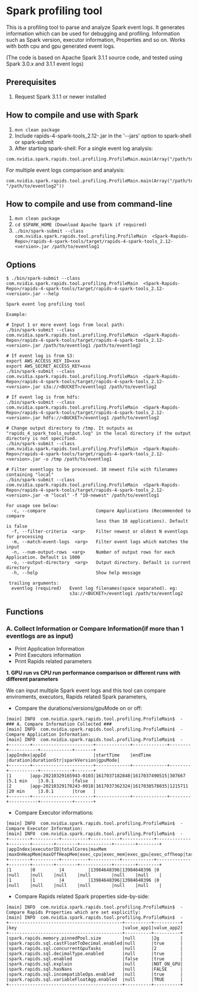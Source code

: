 # Spark profiling tool

This is a profiling tool to parse and analyze Spark event logs. 
It generates information which can be used for debugging and profiling. Information such as Spark version, executor information, Properties and so on.
Works with both cpu and gpu generated event logs.

(The code is based on Apache Spark 3.1.1 source code, and tested using Spark 3.0.x and 3.1.1 event logs)

## Prerequisites
1. Request Spark 3.1.1 or newer installed

## How to compile and use with Spark
1. `mvn clean package`
2. Include rapids-4-spark-tools_2.12-<version>.jar in the '--jars' option to spark-shell or spark-submit
3. After starting spark-shell:
For a single event log analysis:
```
com.nvidia.spark.rapids.tool.profiling.ProfileMain.main(Array("/path/to/eventlog1"))
```

For multiple event logs comparison and analysis:
```
com.nvidia.spark.rapids.tool.profiling.ProfileMain.main(Array("/path/to/eventlog1", "/path/to/eventlog2"))
```

## How to compile and use from command-line
1. `mvn clean package`
2. `cd $SPARK_HOME (Download Apache Spark if required)`
3. `./bin/spark-submit --class com.nvidia.spark.rapids.tool.profiling.ProfileMain  <Spark-Rapids-Repo>/rapids-4-spark-tools/target/rapids-4-spark-tools_2.12-<version>.jar /path/to/eventlog1`

## Options
```
$ ./bin/spark-submit --class com.nvidia.spark.rapids.tool.profiling.ProfileMain  <Spark-Rapids-Repo>/rapids-4-spark-tools/target/rapids-4-spark-tools_2.12-<version>.jar --help

Spark event log profiling tool

Example:

# Input 1 or more event logs from local path:
./bin/spark-submit --class com.nvidia.spark.rapids.tool.profiling.ProfileMain  <Spark-Rapids-Repo>/rapids-4-spark-tools/target/rapids-4-spark-tools_2.12-<version>.jar /path/to/eventlog1 /path/to/eventlog2

# If event log is from S3:
export AWS_ACCESS_KEY_ID=xxx
export AWS_SECRET_ACCESS_KEY=xxx
./bin/spark-submit --class com.nvidia.spark.rapids.tool.profiling.ProfileMain  <Spark-Rapids-Repo>/rapids-4-spark-tools/target/rapids-4-spark-tools_2.12-<version>.jar s3a://<BUCKET>/eventlog1 /path/to/eventlog2

# If event log is from hdfs:
./bin/spark-submit --class com.nvidia.spark.rapids.tool.profiling.ProfileMain  <Spark-Rapids-Repo>/rapids-4-spark-tools/target/rapids-4-spark-tools_2.12-<version>.jar hdfs://<BUCKET>/eventlog1 /path/to/eventlog2

# Change output directory to /tmp. It outputs as "rapids_4_spark_tools_output.log" in the local directory if the output directory is not specified.
./bin/spark-submit --class com.nvidia.spark.rapids.tool.profiling.ProfileMain  <Spark-Rapids-Repo>/rapids-4-spark-tools/target/rapids-4-spark-tools_2.12-<version>.jar -o /tmp /path/to/eventlog1

# Filter eventlogs to be processed. 10 newest file with filenames containing "local"
./bin/spark-submit --class com.nvidia.spark.rapids.tool.profiling.ProfileMain  <Spark-Rapids-Repo>/rapids-4-spark-tools/target/rapids-4-spark-tools_2.12-<version>.jar -m "local" -f "10-newest" /path/to/eventlog1

For usage see below:
  -c, --compare                   Compare Applications (Recommended to compare
                                  less than 10 applications). Default is false
  -f, --filter-criteria  <arg>    Filter newest or oldest N eventlogs for processing
  -m, --match-event-logs  <arg>   Filter event logs which matches the input
  -n, --num-output-rows  <arg>    Number of output rows for each Application. Default is 1000
  -o, --output-directory  <arg>   Output directory. Default is current directory
  -h, --help                      Show help message

 trailing arguments:
  eventlog (required)   Event log filenames(space separated). eg:
                        s3a://<BUCKET>/eventlog1 /path/to/eventlog2
```

## Functions
### A. Collect Information or Compare Information(if more than 1 eventlogs are as input)
- Print Application Information
- Print Executors information
- Print Rapids related parameters

**1. GPU run vs CPU run performance comparison or different runs with different parameters**

We can input multiple Spark event logs and this tool can compare enviroments, executors, Rapids related Spark parameters,

- Compare the durations/versions/gpuMode on or off:
```
[main] INFO  com.nvidia.spark.rapids.tool.profiling.ProfileMain$  - ### A. Compare Information Collected ###
[main] INFO  com.nvidia.spark.rapids.tool.profiling.ProfileMain$  - Compare Application Information:
[main] INFO  com.nvidia.spark.rapids.tool.profiling.ProfileMain$  -
+--------+-----------------------+-------------+-------------+--------+-----------+------------+-------+
|appIndex|appId                  |startTime    |endTime      |duration|durationStr|sparkVersion|gpuMode|
+--------+-----------------------+-------------+-------------+--------+-----------+------------+-------+
|1       |app-20210329165943-0103|1617037182848|1617037490515|307667  |5.1 min    |3.0.1       |false  |
|2       |app-20210329170243-0018|1617037362324|1617038578035|1215711 |20 min     |3.0.1       |true   |
+--------+-----------------------+-------------+-------------+--------+-----------+------------+-------+
```


- Compare Executor informations:
```
[main] INFO  com.nvidia.spark.rapids.tool.profiling.ProfileMain$  - Compare Executor Information:
[main] INFO  com.nvidia.spark.rapids.tool.profiling.ProfileMain$  -
+--------+----------+----------+-----------+------------+-------------+--------+--------+--------+------------+--------+--------+
|appIndex|executorID|totalCores|maxMem     |maxOnHeapMem|maxOffHeapMem|exec_cpu|exec_mem|exec_gpu|exec_offheap|task_cpu|task_gpu|
+--------+----------+----------+-----------+------------+-------------+--------+--------+--------+------------+--------+--------+
|1       |0         |4         |13984648396|13984648396 |0            |null    |null    |null    |null        |null    |null    |
|1       |1         |4         |13984648396|13984648396 |0            |null    |null    |null    |null        |null    |null    |
```


- Compare Rapids related Spark properties side-by-side:
```
[main] INFO  com.nvidia.spark.rapids.tool.profiling.ProfileMain$  - Compare Rapids Properties which are set explicitly:
[main] INFO  com.nvidia.spark.rapids.tool.profiling.ProfileMain$  -
+-------------------------------------------+----------+----------+
|key                                        |value_app1|value_app2|
+-------------------------------------------+----------+----------+
|spark.rapids.memory.pinnedPool.size        |null      |2g        |
|spark.rapids.sql.castFloatToDecimal.enabled|null      |true      |
|spark.rapids.sql.concurrentGpuTasks        |null      |2         |
|spark.rapids.sql.decimalType.enabled       |null      |true      |
|spark.rapids.sql.enabled                   |false     |true      |
|spark.rapids.sql.explain                   |null      |NOT_ON_GPU|
|spark.rapids.sql.hasNans                   |null      |FALSE     |
|spark.rapids.sql.incompatibleOps.enabled   |null      |true      |
|spark.rapids.sql.variableFloatAgg.enabled  |null      |TRUE      |
+-------------------------------------------+----------+----------+
```
